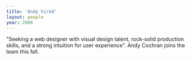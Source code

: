 ```yaml
---
title: 'Andy hired'
layout: people
year: 2008
---
```


"Seeking a web designer with visual design talent, rock-solid production skills, and a strong intuition for user experience". Andy Cochran joins the team this fall.
